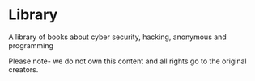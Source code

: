 # Library
A library of books about cyber security, hacking, anonymous and programming


Please note- we do not own this content and all rights go to the original creators.
